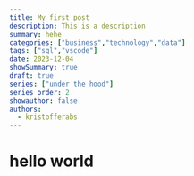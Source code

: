 ```yaml
---
title: My first post
description: This is a description
summary: hehe
categories: ["business","technology","data"]
tags: ["sql","vscode"]
date: 2023-12-04
showSummary: true
draft: true
series: ["under the hood"]
series_order: 2
showauthor: false
authors:
  - kristofferabs
---
```


# hello world